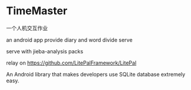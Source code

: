 # TimeMaster

一个人机交互作业

an android app provide diary and word divide serve

serve with jieba-analysis packs

relay on https://github.com/LitePalFramework/LitePal

An Android library that makes developers use SQLite database extremely easy.


